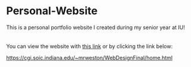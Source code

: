 # Personal-Website

This is a personal portfolio website I created during my senior year at IU!
<br><br><br>
You can view the website with <a href="https://cgi.soic.indiana.edu/~mrweston/WebDesignFinal/home.html" target="_blank">this link</a>
 or by clicking the link below: 

https://cgi.soic.indiana.edu/~mrweston/WebDesignFinal/home.html
